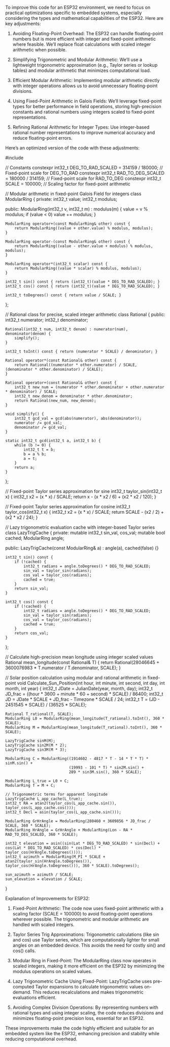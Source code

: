 To improve this code for an ESP32 environment, we need to focus on practical optimizations specific to embedded systems, especially considering the types and mathematical capabilities of the ESP32. Here are key adjustments:

1. Avoiding Floating-Point Overhead: The ESP32 can handle floating-point numbers but is more efficient with integer and fixed-point arithmetic where feasible. We’ll replace float calculations with scaled integer arithmetic when possible.


2. Simplifying Trigonometric and Modular Arithmetic: We’ll use a lightweight trigonometric approximation (e.g., Taylor series or lookup tables) and modular arithmetic that minimizes computational load.


3. Efficient Modular Arithmetic: Implementing modular arithmetic directly with integer operations allows us to avoid unnecessary floating-point divisions.


4. Using Fixed-Point Arithmetic in Galois Fields: We’ll leverage fixed-point types for better performance in field operations, storing high-precision constants and rational numbers using integers scaled to fixed-point representations.


5. Refining Rational Arithmetic for Integer Types: Use integer-based rational number representations to improve numerical accuracy and reduce floating-point errors.



Here’s an optimized version of the code with these adjustments:

#include <cmath>

// Constants
constexpr int32_t DEG_TO_RAD_SCALED = 314159 / 180000;  // Fixed-point scale for DEG_TO_RAD
constexpr int32_t RAD_TO_DEG_SCALED = 180000 / 314159;  // Fixed-point scale for RAD_TO_DEG
constexpr int32_t SCALE = 100000;                       // Scaling factor for fixed-point arithmetic

// Modular arithmetic in fixed-point Galois Field for integers
class ModularRing {
private:
    int32_t value;
    int32_t modulus;

public:
    ModularRing(int32_t v, int32_t m) : modulus(m) {
        value = v % modulus;
        if (value < 0) value += modulus;
    }

    ModularRing operator+(const ModularRing& other) const {
        return ModularRing((value + other.value) % modulus, modulus);
    }

    ModularRing operator-(const ModularRing& other) const {
        return ModularRing((value - other.value + modulus) % modulus, modulus);
    }

    ModularRing operator*(int32_t scalar) const {
        return ModularRing((value * scalar) % modulus, modulus);
    }

    int32_t sin() const { return (int32_t)(value * DEG_TO_RAD_SCALED); }
    int32_t cos() const { return (int32_t)(value * DEG_TO_RAD_SCALED); }

    int32_t toDegrees() const { return value / SCALE; }
};

// Rational class for precise, scaled integer arithmetic
class Rational {
public:
    int32_t numerator;
    int32_t denominator;

    Rational(int32_t num, int32_t denom) : numerator(num), denominator(denom) {
        simplify();
    }

    int32_t toInt() const { return (numerator * SCALE) / denominator; }

    Rational operator*(const Rational& other) const {
        return Rational((numerator * other.numerator) / SCALE, (denominator * other.denominator) / SCALE);
    }

    Rational operator+(const Rational& other) const {
        int32_t new_num = (numerator * other.denominator + other.numerator * denominator) / SCALE;
        int32_t new_denom = denominator * other.denominator;
        return Rational(new_num, new_denom);
    }

    void simplify() {
        int32_t gcd_val = gcd(abs(numerator), abs(denominator));
        numerator /= gcd_val;
        denominator /= gcd_val;
    }

    static int32_t gcd(int32_t a, int32_t b) {
        while (b != 0) {
            int32_t t = b;
            b = a % b;
            a = t;
        }
        return a;
    }
};

// Fixed-point Taylor series approximation for sine
int32_t taylor_sin(int32_t x) {
    int32_t x2 = (x * x) / SCALE;
    return x - (x * x2 / 6) + (x2 * x2 / 120);
}

// Fixed-point Taylor series approximation for cosine
int32_t taylor_cos(int32_t x) {
    int32_t x2 = (x * x) / SCALE;
    return SCALE - (x2 / 2) + (x2 * x2 / 24);
}

// Lazy trigonometric evaluation cache with integer-based Taylor series
class LazyTrigCache {
private:
    mutable int32_t sin_val, cos_val;
    mutable bool cached;
    ModularRing angle;

public:
    LazyTrigCache(const ModularRing& a) : angle(a), cached(false) {}

    int32_t sin() const {
        if (!cached) {
            int32_t radians = angle.toDegrees() * DEG_TO_RAD_SCALED;
            sin_val = taylor_sin(radians);
            cos_val = taylor_cos(radians);
            cached = true;
        }
        return sin_val;
    }

    int32_t cos() const {
        if (!cached) {
            int32_t radians = angle.toDegrees() * DEG_TO_RAD_SCALED;
            sin_val = taylor_sin(radians);
            cos_val = taylor_cos(radians);
            cached = true;
        }
        return cos_val;
    }
};

// Calculate high-precision mean longitude using integer scaled values
Rational mean_longitude(const Rational& T) {
    return Rational(28046645 + 3600076983 * T.numerator / T.denominator, SCALE);
}

// Solar position calculation using modular and rational arithmetic in fixed-point
void Calculate_Sun_Position(int hour, int minute, int second, int day, int month, int year) {
    int32_t JDate = JulianDate(year, month, day);
    int32_t JD_frac = ((hour * 3600 + minute * 60 + second) * SCALE) / 86400;
    int32_t JD = JDate * SCALE + JD_frac - Timezone * SCALE / 24;
    int32_t T = (JD - 2451545 * SCALE) / (36525 * SCALE);

    Rational T_rational(T, SCALE);
    ModularRing L0 = ModularRing(mean_longitude(T_rational).toInt(), 360 * SCALE);
    ModularRing M = ModularRing(mean_longitude(T_rational).toInt(), 360 * SCALE);

    LazyTrigCache sinM(M);
    LazyTrigCache sin2M(M * 2);
    LazyTrigCache sin3M(M * 3);

    ModularRing C = ModularRing((1914602 - 4817 * T - 14 * T * T) * sinM.sin() +
                                (19993 - 101 * T) * sin2M.sin() +
                                289 * sin3M.sin(), 360 * SCALE);

    ModularRing L_true = L0 + C;
    ModularRing f = M + C;

    // Trigonometric terms for apparent longitude
    LazyTrigCache L_app_cache(L_true);
    int32_t RA = atan2(taylor_cos(L_app_cache.sin()), taylor_cos(L_app_cache.cos()));
    int32_t Decl = asin(taylor_cos(L_app_cache.sin()));

    ModularRing GrHrAngle = ModularRing(280460 + 3609856 * JD_frac / SCALE, 360 * SCALE);
    ModularRing HrAngle = GrHrAngle + ModularRing(Lon - RA * RAD_TO_DEG_SCALED, 360 * SCALE);

    int32_t elevation = asin((sin(Lat * DEG_TO_RAD_SCALED) * sin(Decl) + cos(Lat * DEG_TO_RAD_SCALED) * cos(Decl) * taylor_cos(HrAngle.toDegrees())));
    int32_t azimuth = ModularRing(M_PI * SCALE + atan2(taylor_sin(HrAngle.toDegrees()), taylor_cos(HrAngle.toDegrees())), 360 * SCALE).toDegrees();

    sun_azimuth = azimuth / SCALE;
    sun_elevation = elevation / SCALE;
}

Explanation of Improvements for ESP32:

1. Fixed-Point Arithmetic: The code now uses fixed-point arithmetic with a scaling factor (SCALE = 100000) to avoid floating-point operations wherever possible. The trigonometric and modular arithmetic are handled with scaled integers.


2. Taylor Series Trig Approximations: Trigonometric calculations (like sin and cos) use Taylor series, which are computationally lighter for small angles on an embedded device. This avoids the need for costly sin() and cos() calls.


3. Modular Ring in Fixed-Point: The ModularRing class now operates in scaled integers, making it more efficient on the ESP32 by minimizing the modulus operations on scaled values.


4. Lazy Trigonometric Cache Using Fixed-Point: LazyTrigCache uses pre-computed Taylor expansions to calculate trigonometric values on-demand. This reduces recalculations and makes trigonometric evaluations efficient.


5. Avoiding Complex Division Operations: By representing numbers with rational types and using integer scaling, the code reduces divisions and minimizes floating-point precision loss, essential for an ESP32.



These improvements make the code highly efficient and suitable for an embedded system like the ESP32, enhancing precision and stability while reducing computational overhead.

